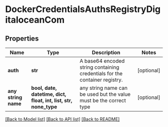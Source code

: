 # DockerCredentialsAuthsRegistryDigitaloceanCom


## Properties
Name | Type | Description | Notes
------------ | ------------- | ------------- | -------------
**auth** | **str** | A base64 encoded string containing credentials for the container registry. | [optional] 
**any string name** | **bool, date, datetime, dict, float, int, list, str, none_type** | any string name can be used but the value must be the correct type | [optional]

[[Back to Model list]](../README.md#documentation-for-models) [[Back to API list]](../README.md#documentation-for-api-endpoints) [[Back to README]](../README.md)


